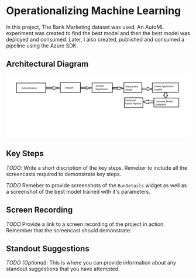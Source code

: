 
# Operationalizing Machine Learning

In this project, The Bank Marketing dataset was used. An AutoML experiment was created to find the best model and then the best model was deployed and consumed. Later, I also created, published and consumed a pipeline using the Azure SDK.

## Architectural Diagram
![Alt text](https://github.com/shikhar42/nd00333_AZMLND_C2/blob/master/flowchart.png?raw=true "Title")


## Key Steps
*TODO*: Write a short discription of the key steps. Remeber to include all the screencasts required to demonstrate key steps. 

*TODO* Remeber to provide screenshots of the `RunDetails` widget as well as a screenshot of the best model trained with it's parameters.

## Screen Recording
*TODO* Provide a link to a screen recording of the project in action. Remember that the screencast should demonstrate:

## Standout Suggestions
*TODO (Optional):* This is where you can provide information about any standout suggestions that you have attempted.
